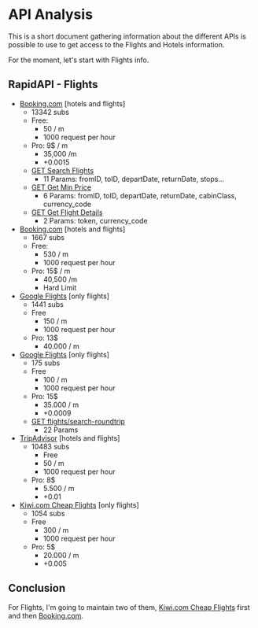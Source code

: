 # API Analysis

This is a short document gathering information about the different APIs is possible to use to get access to the Flights and Hotels information.

For the moment, let's start with Flights info.

## RapidAPI - Flights

- [Booking.com](https://rapidapi.com/DataCrawler/api/booking-com15) [hotels and flights]
  - 13342 subs
  - Free:
    - 50 / m
    - 1000 request per hour
  - Pro: 9$ / m
    - 35,000 /m
    - +0.0015
  - [GET Search Flights](https://rapidapi.com/DataCrawler/api/booking-com15/playground/apiendpoint_5b86beca-5c23-45ea-9682-4c5fa4075454)
    - 11 Params: fromID, toID, departDate, returnDate, stops...
  - [GET Get Min Price](https://rapidapi.com/DataCrawler/api/booking-com15/playground/apiendpoint_5bd85d7f-ceac-479a-adbe-fedf008679e9)
    - 6 Params: fromID, toID, departDate, returnDate, cabinClass, currency_code
  - [GET Get Flight Details](https://rapidapi.com/DataCrawler/api/booking-com15/playground/apiendpoint_c78629cf-8b49-4acd-9eee-29e59706e976)
    - 2 Params: token, currency_code
- [Booking.com](https://rapidapi.com/ntd119/api/booking-com18) [hotels and flights]
  - 1667 subs
  - Free:
    - 530 / m
    - 1000 request per hour
  - Pro: 15$ / m
    - 40,500 /m
    - Hard Limit
- [Google Flights](https://rapidapi.com/DataCrawler/api/google-flights2) [only flights]
  - 1441 subs
  - Free
    - 150 / m
    - 1000 request per hour
  - Pro: 13$
    - 40.000 / m
- [Google Flights](https://rapidapi.com/things4u-api4upro/api/google-flights4) [only flights]
  - 175 subs
  - Free
    - 100 / m
    - 1000 request per hour
  - Pro: 15$
    - 35.000 / m
    - +0.0009
  - [GET flights/search-roundtrip](https://rapidapi.com/things4u-api4upro/api/google-flights4/playground/apiendpoint_95117ab9-4028-4b77-902e-0484a47c18be)
    - 22 Params
- [TripAdvisor](https://rapidapi.com/DataCrawler/api/tripadvisor16) [hotels and flights]
  - 10483 subs
    - Free
    - 50 / m
    - 1000 request per hour
  - Pro: 8$
    - 5.500 / m
    - +0.01
- [Kiwi.com Cheap Flights](https://rapidapi.com/emir12/api/kiwi-com-cheap-flights) [only flights]
  - 1054 subs
  - Free
    - 300 / m
    - 1000 request per hour
  - Pro: 5$
    - 20.000 / m
    - +0.005

## Conclusion

For Flights, I'm going to maintain two of them, [Kiwi.com Cheap Flights](https://rapidapi.com/emir12/api/kiwi-com-cheap-flights) first and then [Booking.com](https://rapidapi.com/ntd119/api/booking-com18).
